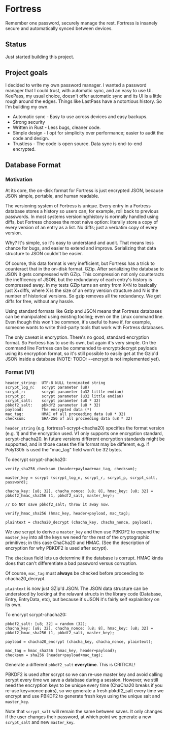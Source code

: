 # Fortress
Remember one password, securely manage the rest.  Fortress is insanely secure and automatically synced between devices.

## Status
Just started building this project.

## Project goals
I decided to write my own password manager.  I wanted a password manager that I could trust, with automatic sync, and an easy to use UI.  KeePass, my usual choice, doesn't offer automatic sync and its UI is a little rough around the edges.  Things like LastPass have a notortious history.  So I'm building my own.

* Automatic sync - Easy to use across devices and easy backups.
* Strong security
* Written in Rust - Less bugs, cleaner code.
* Simple design - I opt for simplicity over performance; easier to audit the code and design.
* Trustless - The code is open source.  Data sync is end-to-end encrypted.

## Database Format

### Motivation

At its core, the on-disk format for Fortress is just encrypted JSON, because JSON simple, portable, and human readable.

The versioning system of Fortress is unique.  Every entry in a Fortress database stores a history so users can, for example, roll back to previous passwords.  In most systems versioning/history is normally handled using diffs, but Fortress chooses the most naive option: literally store a copy of every version of an entry as a list.  No diffs; just a verbatim copy of every version.

Why?  It's simple, so it's easy to understand and audit.  That means less chance for bugs, and easier to extend and improve.  Serializing that data structure to JSON couldn't be easier.

Of course, this data format is very inefficient, but Fortress has a trick to counteract that in the on-disk format.  GZip.  After serializing the database to JSON it gets compressed with GZip.  This compression not only counteracts the inefficency of JSON, but the redundancy of each entry's history is compressed away.  In my tests GZip turns an entry from X*N to basically just X+diffs, where X is the size of an entry version structure and N is the number of historical versions.  So gzip removes all the redundancy.  We get diffs for free, without any hassle.

Using standard formats like Gzip and JSON means that Fortress databases can be manipulated using existing tooling; even on the Linux command line.  Even though this won't be common, it's useful to have if, for example, someone wants to write third-party tools that work with Fortress databases.

The only caveat is encryption.  There's no good, standard encryption format.  So Fortress has to use its own, but again it's very simple.  On the command line Fortress can be commanded to encrypt/decrypt payloads using its encryption format, so it's still possible to easily get at the Gzip'd JSON inside a database (NOTE: TODO: --encrypt is not implemented yet).

### Format (V1)

    header_string:  UTF-8 NULL terminated string
    scrypt_log_n:   scrypt parameter (u8)
    scrypt_r:       scrypt parameter (u32 little endian)
    scrypt_p:       scrypt parameter (u32 little endian)
    scrypt_salt:    scrypt parameter (u8 * 32)
    pbkdf2_salt:    pbkdf2 parameter (u8 * 32)
    payload:        The encrypted data (*)
    mac_tag:        HMAC of all proceeding data (u8 * 32)
    checksum:       SHA-256 of all proceeding data (u8 * 32)


`header_string` (e.g. fortress1-scrypt-chacha20) specifies the format version (e.g. 1) and the encryption used.  V1 only supports one encryption standard, scrypt-chacha20.  In future versions different encryption standards might be supported, and in those cases the file format may be different, e.g. if Poly1305 is used the "mac_tag" field won't be 32 bytes.

To decrypt scrypt-chacha20:

    verify_sha256_checksum (header+payload+mac_tag, checksum);

    master_key = scrypt (scrypt_log_n, scrypt_r, scrypt_p, scrypt_salt, password);

    chacha_key: [u8; 32], chacha_nonce: [u8; 8], hmac_key: [u8; 32] = pbkdf2_hmac_sha256 (1, pbkdf2_salt, master_key);

    // Do NOT save pbkdf2_salt; throw it away now.

    verify_hmac_sha256 (hmac_key, header+payload, mac_tag);

    plaintext = chacha20_decrypt (chacha_key, chacha_nonce, payload);


We use scrypt to derive a `master_key` and then use PBKDF2 to expand the `master_key` into all the keys we need for the rest of the cryptographic primitives; in this case ChaCha20 and HMAC.  (See the description of encryption for why PBKDF2 is used after scrypt).

The `checksum` field lets us determine if the database is corrupt.  HMAC kinda does that can't differentiate a bad password versus corruption.

Of course, `mac_tag` must **always** be checked before proceeding to chacha20_decrypt.

`plaintext` is now just GZip'd JSON.  The JSON data structure can be understood by looking at the relavant structs in the library code (Database, Entry, EntryData, etc), but because it's JSON it's fairly self explainitory on its own.


To encrypt scrypt-chacha20:

    pbkdf2_salt: [u8; 32] = random (32);
	chacha_key: [u8; 32], chacha_nonce: [u8; 8], hmac_key: [u8; 32] = pbkdf2_hmac_sha256 (1, pbkdf2_salt, master_key);

	payload = chacha20_encrypt (chacha_key, chacha_nonce, plaintext);

	mac_tag = hmac_sha256 (hmac_key, header+payload);
	checksum = sha256 (header+payload+mac_tag);


Generate a different `pbkdf2_salt` **everytime**.  This is CRITICAL!

PBKDF2 is used after scrypt so we can re-use master key and avoid calling scrypt every time we save a database during a session.  However, we still need the encryption keys to be unique every time (ChaCha20 breaks if you re-use key+nonce pairs), so we generate a fresh pbkdf2_salt every time we encrypt and use PBKDF2 to generate fresh keys using the unique salt and `master_key`.

Note that `scrypt_salt` will remain the same between saves.  It only changes if the user changes their password, at which point we generate a new `scrypt_salt` and new `master_key`.
